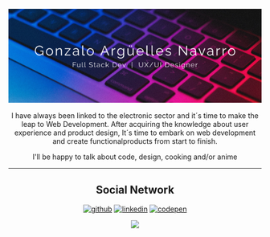 <p align="center"> <img src="https://github.com/Nargon271/Nargon271/blob/main/githubProfilePic.png"/> </p>
<p align="center">I have always been linked to the electronic sector and it´s time to make the leap to Web Development. After acquiring the knowledge about user experience and product design, It´s time to embark on web development and create functionalproducts from start to finish. </p>

<p align="center">I'll be happy to talk about code, design, cooking and/or anime</p>
<hr/>

<p align="center"> </p>

<h2 align="center">Social Network</h2>
<div align="center">
<a href="https://github.com/Nargon271"><img src='https://simpleicons.org/icons/github.svg' alt='github' height='30'></a>
<a href="https://www.linkedin.com/in/gonzalo-arguelles/"><img src='https://simpleicons.org/icons/linkedin.svg' alt='linkedin' height='30'></a>
<a href="https://codepen.io/nargon"><img src='https://simpleicons.org/icons/codepen.svg' alt='codepen' height='30'></a> 
</div>
<p align="center"> <img src="https://github-readme-stats.vercel.app/api?username=Nargon271&show_icons=true&theme=bear&hide_border=true"/> </p>

